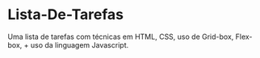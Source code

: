 # Lista-De-Tarefas
Uma lista de tarefas com técnicas em  HTML, CSS, uso de  Grid-box, Flex-box, + uso da linguagem Javascript.
